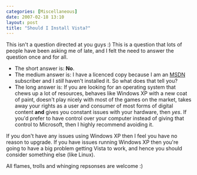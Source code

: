 ```yaml
---
categories: [Miscellaneous]
date: 2007-02-18 13:10
layout: post
title: "Should I Install Vista?"
---
```

This isn't a question directed at you guys :) This is a question that lots of people have been asking me of late, and I felt the need to answer the question once and for all.
<ul><li>The short answer is: <strong>No</strong>.</li><li>The medium answer is: I have a licenced copy because I am an <a href="http://msdn.microsoft.com/" title="MSDN" target="_blank">MSDN</a> subscriber and I <em>still</em> haven't installed it. So what does that tell you?</li><li>The long answer is: If you are looking for an operating system that chews up a lot of resources, behaves like Windows XP with a new coat of paint, doesn't play nicely with most of the games on the market, takes away your rights as a user and consumer of most forms of digital content <strong>and</strong> gives you constant issues with your hardware, then <em>yes</em>. If you'd prefer to have control over your computer instead of giving that control to Microsoft, then I highly recommend avoiding it.</li></ul>

If you don't have any issues using Windows XP then I feel you have no reason to upgrade. If you have issues running Windows XP then you're going to have a big problem getting Vista to work, and hence you should consider something else (like Linux).

All flames, trolls and whinging repsonses are welcome :)
